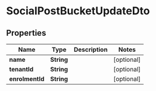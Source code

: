 

# SocialPostBucketUpdateDto


## Properties

| Name | Type | Description | Notes |
|------------ | ------------- | ------------- | -------------|
|**name** | **String** |  |  [optional] |
|**tenantId** | **String** |  |  [optional] |
|**enrolmentId** | **String** |  |  [optional] |



